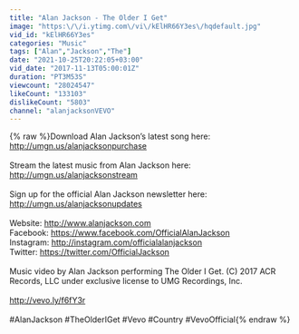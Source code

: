 ```yaml
---
title: "Alan Jackson - The Older I Get"
image: "https:\/\/i.ytimg.com\/vi\/kElHR66Y3es\/hqdefault.jpg"
vid_id: "kElHR66Y3es"
categories: "Music"
tags: ["Alan","Jackson","The"]
date: "2021-10-25T20:22:05+03:00"
vid_date: "2017-11-13T05:00:01Z"
duration: "PT3M53S"
viewcount: "28024547"
likeCount: "133103"
dislikeCount: "5803"
channel: "alanjacksonVEVO"
---
```

{% raw %}Download Alan Jackson’s latest song here: <a rel="nofollow" target="blank" href="http://umgn.us/alanjacksonpurchase">http://umgn.us/alanjacksonpurchase</a> <br /><br />Stream the latest music from Alan Jackson here: <a rel="nofollow" target="blank" href="http://umgn.us/alanjacksonstream">http://umgn.us/alanjacksonstream</a><br /><br />Sign up for the official Alan Jackson newsletter here: <a rel="nofollow" target="blank" href="http://umgn.us/alanjacksonupdates">http://umgn.us/alanjacksonupdates</a><br /><br />Website: <a rel="nofollow" target="blank" href="http://www.alanjackson.com">http://www.alanjackson.com</a><br />Facebook: <a rel="nofollow" target="blank" href="https://www.facebook.com/OfficialAlanJackson">https://www.facebook.com/OfficialAlanJackson</a> <br />Instagram: <a rel="nofollow" target="blank" href="http://instagram.com/officialalanjackson">http://instagram.com/officialalanjackson</a><br />Twitter: <a rel="nofollow" target="blank" href="https://twitter.com/OfficialJackson">https://twitter.com/OfficialJackson</a><br /><br />Music video by Alan Jackson performing The Older I Get. (C) 2017 ACR Records, LLC under exclusive license to UMG Recordings, Inc.<br /><br /><a rel="nofollow" target="blank" href="http://vevo.ly/f6fY3r">http://vevo.ly/f6fY3r</a><br /><br />#AlanJackson #TheOlderIGet #Vevo #Country #VevoOfficial{% endraw %}
